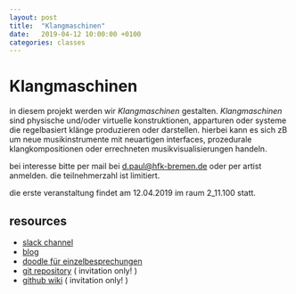 ```yaml
---
layout: post
title:  "Klangmaschinen"
date:   2019-04-12 10:00:00 +0100
categories: classes
---
```


# Klangmaschinen


in diesem projekt werden wir *Klangmaschinen* gestalten. *Klangmaschinen* sind physische und/oder virtuelle konstruktionen, apparturen oder systeme die regelbasiert klänge produzieren oder darstellen. hierbei kann es sich zB um neue musikinstrumente mit neuartigen interfaces, prozedurale klangkompositionen oder errechneten musikvisualisierungen handeln. 

bei interesse bitte per mail bei d.paul@hfk-bremen.de oder per artist anmelden. die teilnehmerzahl ist limitiert.

die erste veranstaltung findet am 12.04.2019 im raum 2_11.100 statt.

## resources

- [slack channel](https://digitalmedia-bremen.slack.com/messages/CHKQ3EU3B)
- [blog](http://blogs.digitalmedia-bremen.de/klangmaschinen/)
- [doodle für einzelbesprechungen](http://dm-hb.de/icdpp)
- [git repository](https://github.com/interaktion-und-raum/klangmaschinen) ( invitation only! )
- [github wiki](https://github.com/interaktion-und-raum/klangmaschinen/wiki/) ( invitation only! )




